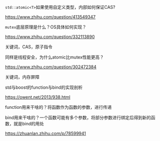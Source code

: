`std::atomic<T>`如果使用自定义类型，内部如何保证CAS?

https://www.zhihu.com/question/413549347





`mutex`底层原理是什么？OS具体如何实现？

https://www.zhihu.com/question/332113890

关键词，CAS，原子指令



同样是线程安全，为什么atomic比mutex性能更高？

https://www.zhihu.com/question/302472384

关键词，内存屏障



std与boost的function与bind的实现剖析

https://owent.net/2013/938.html



function用来干啥的？将函数作为函数的参数，进行传递

bind用来干啥的？一个函数可能有多个参数，将部分参数进行绑定后得到新的函数，就是bind的用处

https://zhuanlan.zhihu.com/p/78599941
